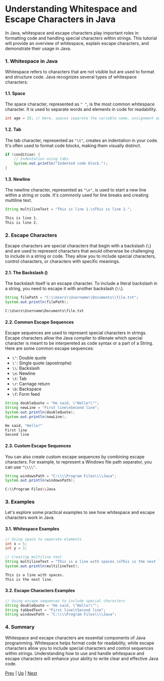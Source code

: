 # Understanding Whitespace and Escape Characters in Java

In Java, whitespace and escape characters play important roles in formatting code and handling special characters within strings. This tutorial will provide an overview of whitespace, explain escape characters, and demonstrate their usage in Java.

### 1. Whitespace in Java
Whitespace refers to characters that are not visible but are used to format and structure code. Java recognizes several types of whitespace characters:

#### 1.1. Space
The space character, represented as `" "`, is the most common whitespace character. It is used to separate words and elements in code for readability.

```java
int age = 25; // Here, spaces separate the variable name, assignment operator, and value.
```

#### 1.2. Tab
The tab character, represented as `"\t"`, creates an indentation in your code. It's often used to format code blocks, making them visually distinct.

```java
if (condition) {
    // Indentation using tabs
    System.out.println("Indented code block.");
}
```

#### 1.3. Newline
The newline character, represented as `"\n"`, is used to start a new line within a string or code. It's commonly used for line breaks and creating multiline text.

```java
String multilineText = "This is line 1.\nThis is line 2.";
```

```bash
This is line 1.
This is line 2.
```

### 2. Escape Characters
Escape characters are special characters that begin with a backslash (`\`) and are used to represent characters that would otherwise be challenging to include in a string or code. They allow you to include special characters, control characters, or characters with specific meanings.

#### 2.1. The Backslash (\)
The backslash itself is an escape character. To include a literal backslash in a string, you need to escape it with another backslash (`\\`).

```java
String filePath = "C:\\Users\\Username\\Documents\\file.txt";
System.out.println(filePath);
```
```bash
C:\Users\Username\Documents\file.txt
```

#### 2.2. Common Escape Sequences
Escape sequences are used to represent special characters in strings. Escape characters allow the Java compiler to dilenate which special character is meant to be interpereted as code syntax or a part of a String. Here are some common escape sequences:

- `\"`: Double quote
- `\'`: Single quote (apostrophe)
- `\\`: Backslash
- `\n`: Newline
- `\t`: Tab
- `\r`: Carriage return
- `\b`: Backspace
- `\f`: Form feed

```java
String doubleQuote = "He said, \"Hello!\"";
String newLine = "First line\nSecond line";
System.out.println(doubleQuote);
System.out.println(newLine);
```
```bash
He said, "Hello!"
First line  
Second line
```
#### 2.3. Custom Escape Sequences
You can also create custom escape sequences by combining escape characters. For example, to represent a Windows file path separator, you can use `"\\\\"`.

```java
String windowsPath = "C:\\\\Program Files\\\\Java";
System.out.println(windowsPath);
```
```bash
C:\\Program Files\\Java
```

### 3. Examples
Let's explore some practical examples to see how whitespace and escape characters work in Java.

#### 3.1. Whitespace Examples

```java
// Using space to separate elements
int x = 5;
int y = 3;

// Creating multiline text
String multilineText = "This is a line with spaces.\nThis is the next line.";
System.out.println(multilineText);
```
```bash
This is a line with spaces.
This is the next line.
```

#### 3.2. Escape Characters Examples

```java
// Using escape sequences to include special characters
String doubleQuote = "He said, \"Hello!\"";
String tabbedText = "First line\tSecond line";
String windowsPath = "C:\\\\Program Files\\\\Java";
```

### 4. Summary
Whitespace and escape characters are essential components of Java programming. Whitespace helps format code for readability, while escape characters allow you to include special characters and control sequences within strings. Understanding how to use and handle whitespace and escape characters will enhance your ability to write clear and effective Java code.

[Prev](part3Variables.md) | [Up](part3.md) | [Next](part3labs1.md)